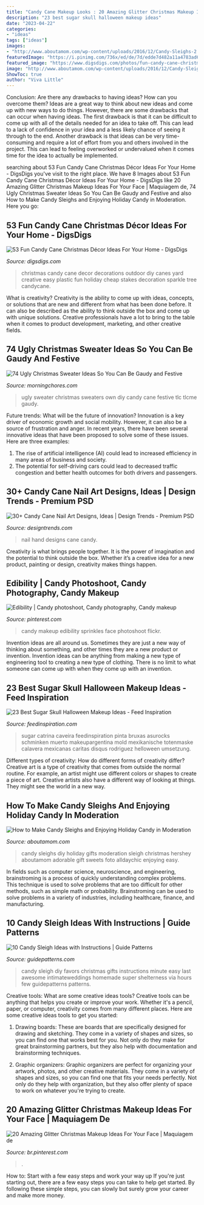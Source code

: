 ```yaml
---
title: "Candy Cane Makeup Looks : 20 Amazing Glitter Christmas Makeup Ideas For Your Face"
description: "23 best sugar skull halloween makeup ideas"
date: "2023-04-22"
categories:
- "ideas"
tags: ["ideas"]
images:
- "http://www.aboutamom.com/wp-content/uploads/2016/12/Candy-Sleighs-2.png"
featuredImage: "https://i.pinimg.com/736x/ed/de/7d/edde7d482a11a4783ad62e1a740aa452.jpg"
featured_image: "https://www.digsdigs.com/photos/fun-candy-cane-christmas-decor-ideas-for-your-home-16-554x487.jpg"
image: "http://www.aboutamom.com/wp-content/uploads/2016/12/Candy-Sleighs-2.png"
ShowToc: true
author: "Viva Little"
---
```



Conclusion: Are there any drawbacks to having ideas? How can you overcome them?
Ideas are a great way to think about new ideas and come up with new ways to do things. However, there are some drawbacks that can occur when having ideas. The first drawback is that it can be difficult to come up with all of the details needed for an idea to take off. This can lead to a lack of confidence in your idea and a less likely chance of seeing it through to the end. Another drawback is that ideas can be very time-consuming and require a lot of effort from you and others involved in the project. This can lead to feeling overworked or undervalued when it comes time for the idea to actually be implemented.

	

		
searching about 53 Fun Candy Cane Christmas Décor Ideas For Your Home - DigsDigs you've visit to the right place. We have 8 Images about 53 Fun Candy Cane Christmas Décor Ideas For Your Home - DigsDigs like 20 Amazing Glitter Christmas Makeup Ideas For Your Face | Maquiagem de, 74 Ugly Christmas Sweater Ideas So You Can Be Gaudy and Festive and also How to Make Candy Sleighs and Enjoying Holiday Candy in Moderation. Here you go:
		
    
## 53 Fun Candy Cane Christmas Décor Ideas For Your Home - DigsDigs

<img loading=lazy src="https://www.digsdigs.com/photos/fun-candy-cane-christmas-decor-ideas-for-your-home-16-554x487.jpg" onerror="this.onerror=null;this.src='https://tse3.mm.bing.net/th?id=OIP.n1fzkylEqCmVTrEAHkcI0wHaGg&amp;pid=15.1';" alt="53 Fun Candy Cane Christmas Décor Ideas For Your Home - DigsDigs">

_Source: digsdigs.com_

>christmas candy cane decor decorations outdoor diy canes yard creative easy plastic fun holiday cheap stakes decoration sparkle tree candycane. 

	

What is creativity?
Creativity is the ability to come up with ideas, concepts, or solutions that are new and different from what has been done before. It can also be described as the ability to think outside the box and come up with unique solutions. Creative professionals have a lot to bring to the table when it comes to product development, marketing, and other creative fields.

    
## 74 Ugly Christmas Sweater Ideas So You Can Be Gaudy And Festive

<img loading=lazy src="https://morningchores.com/wp-content/uploads/2017/10/ugs16.jpg" onerror="this.onerror=null;this.src='https://tse4.mm.bing.net/th?id=OIP.98Q49ny3Wy7EKOLDxCDLCQDoEN&amp;pid=15.1';" alt="74 Ugly Christmas Sweater Ideas So You Can Be Gaudy and Festive">

_Source: morningchores.com_

>ugly sweater christmas sweaters own diy candy cane festive tlc tlcme gaudy. 

	

Future trends: What will be the future of innovation?
Innovation is a key driver of economic growth and social mobility. However, it can also be a source of frustration and anger. In recent years, there have been several innovative ideas that have been proposed to solve some of these issues. Here are three examples:
1. The rise of artificial intelligence (AI) could lead to increased efficiency in many areas of business and society.
2. The potential for self-driving cars could lead to decreased traffic congestion and better health outcomes for both drivers and passengers.

    
## 30+ Candy Cane Nail Art Designs, Ideas | Design Trends - Premium PSD

<img loading=lazy src="https://images.designtrends.com/wp-content/uploads/2016/03/05110121/Free-Hand-Nail-Art1.jpg" onerror="this.onerror=null;this.src='https://tse3.mm.bing.net/th?id=OIP.Y68792-fV47Zv0zERQ4UIwHaHa&amp;pid=15.1';" alt="30+ Candy Cane Nail Art Designs, Ideas | Design Trends - Premium PSD">

_Source: designtrends.com_

>nail hand designs cane candy. 

	

Creativity is what brings people together. It is the power of imagination and the potential to think outside the box. Whether it’s a creative idea for a new product, painting or design, creativity makes things happen.

    
## Edibility | Candy Photoshoot, Candy Photography, Candy Makeup

<img loading=lazy src="https://i.pinimg.com/736x/9d/9f/b1/9d9fb1fd54b5d4b78eaa7af958a47529--candy-face-candy-makeup.jpg" onerror="this.onerror=null;this.src='https://tse4.mm.bing.net/th?id=OIP.tWxqKtvI7o_y6DtDDPoTBwAAAA&amp;pid=15.1';" alt="Edibility | Candy photoshoot, Candy photography, Candy makeup">

_Source: pinterest.com_

>candy makeup edibility sprinkles face photoshoot flickr. 

	

Invention ideas are all around us. Sometimes they are just a new way of thinking about something, and other times they are a new product or invention. Invention ideas can be anything from making a new type of engineering tool to creating a new type of clothing. There is no limit to what someone can come up with when they come up with an invention.

    
## 23 Best Sugar Skull Halloween Makeup Ideas - Feed Inspiration

<img loading=lazy src="https://www.feedinspiration.com/wp-content/uploads/2016/08/Skull-Candy-Face.jpg" onerror="this.onerror=null;this.src='https://tse1.mm.bing.net/th?id=OIP.aaCn7iIdj7Fd4Duk4iQ7TAHaLH&amp;pid=15.1';" alt="23 Best Sugar Skull Halloween Makeup Ideas - Feed Inspiration">

_Source: feedinspiration.com_

>sugar catrina caveira feedinspiration pinta bruxas asurocks schminken muerto makeupargentina mold mexikanische totenmaske calavera mexicanas caritas disqus rodriguez helloween umsetzung. 

	

Different types of creativity: How do different forms of creativity differ?
Creative art is a type of creativity that comes from outside the normal routine. For example, an artist might use different colors or shapes to create a piece of art. Creative artists also have a different way of looking at things. They might see the world in a new way.

    
## How To Make Candy Sleighs And Enjoying Holiday Candy In Moderation

<img loading=lazy src="http://www.aboutamom.com/wp-content/uploads/2016/12/Candy-Sleighs-2.png" onerror="this.onerror=null;this.src='https://tse3.mm.bing.net/th?id=OIP.RcsYhhUcQN3oT6czQdvMMAHaLJ&amp;pid=15.1';" alt="How to Make Candy Sleighs and Enjoying Holiday Candy in Moderation">

_Source: aboutamom.com_

>candy sleighs diy holiday gifts moderation sleigh christmas hershey aboutamom adorable gift sweets foto alldaychic enjoying easy. 

	

In fields such as computer science, neuroscience, and engineering, brainstroming is a process of quickly understanding complex problems. This technique is used to solve problems that are too difficult for other methods, such as simple math or probability. Brainstroming can be used to solve problems in a variety of industries, including healthcare, finance, and manufacturing.

    
## 10 Candy Sleigh Ideas With Instructions | Guide Patterns

<img loading=lazy src="http://www.guidepatterns.com/wp-content/uploads/2016/01/Candy-Sleigh-DIY.jpg" onerror="this.onerror=null;this.src='https://tse2.mm.bing.net/th?id=OIP.WLQUF1qtbKKzU5z060kbgAHaE8&amp;pid=15.1';" alt="10 Candy Sleigh Ideas with Instructions | Guide Patterns">

_Source: guidepatterns.com_

>candy sleigh diy favors christmas gifts instructions minute easy last awesome intimateweddings homemade super shelterness via hours few guidepatterns patterns. 

	

Creative tools: What are some creative ideas tools?
Creative tools can be anything that helps you create or improve your work. Whether it's a pencil, paper, or computer, creativity comes from many different places. Here are some creative ideas tools to get you started:
1. Drawing boards: These are boards that are specifically designed for drawing and sketching. They come in a variety of shapes and sizes, so you can find one that works best for you. Not only do they make for great brainstorming partners, but they also help with documentation and brainstorming techniques.

2. Graphic organizers: Graphic organizers are perfect for organizing your artwork, photos, and other creative materials. They come in a variety of shapes and sizes, so you can find one that fits your needs perfectly. Not only do they help with organization, but they also offer plenty of space to work on whatever you're trying to create.

    
## 20 Amazing Glitter Christmas Makeup Ideas For Your Face | Maquiagem De

<img loading=lazy src="https://i.pinimg.com/736x/ed/de/7d/edde7d482a11a4783ad62e1a740aa452.jpg" onerror="this.onerror=null;this.src='https://tse4.mm.bing.net/th?id=OIP.RSSANhzZL-mf5T5I5n3EjwHaKH&amp;pid=15.1';" alt="20 Amazing Glitter Christmas Makeup Ideas For Your Face | Maquiagem de">

_Source: br.pinterest.com_

>. 

	

How to: Start with a few easy steps and work your way up
If you're just starting out, there are a few easy steps you can take to help get started. By following these simple steps, you can slowly but surely grow your career and make more money.

